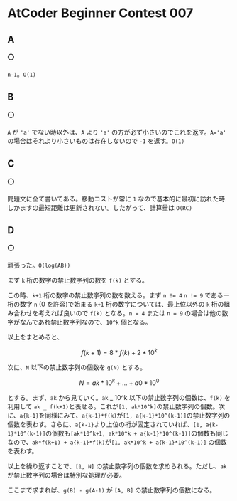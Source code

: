 # AtCoder Beginner Contest 007

## A

:o:

`n-1`。`O(1)`

## B

:o:

`A` が `'a'` でない時以外は、`A` より `'a'` の方が必ず小さいのでこれを返す。`A='a'` の場合はそれより小さいものは存在しないので `-1` を返す。`O(1)`

## C

:o:

問題文に全て書いてある。移動コストが常に `1` なので基本的に最初に訪れた時しかますの最短距離は更新されない。したがって、計算量は `O(RC)`

## D

:o:

頑張った。`O(log(AB))`

まず `k` 桁の数字の禁止数字列の数を `f(k)` とする。

この時、`k+1` 桁の数字の禁止数字列の数を数える。まず `n != 4` `n != 9` である一桁の数字 `n` (0 を許容)で始まる `k+1` 桁の数字については、最上位以外の `k` 桁の組み合わせを考えれば良いので `f(k)` となる。`n = 4` または `n = 9` の場合は他の数字がなんであれ禁止数字列なので、`10^k` 個となる。

以上をまとめると、

```math
f(k+1) = 8*f(k) + 2 * 10^k
```

次に、`N` 以下の禁止数字列の個数を `g(N)` とする。

```math
N = ak * 10^k + ... + a0 * 10^0
```

とする。まず、`ak` から見ていく。`ak` _ 10^k 以下の禁止数字列の個数は、`f(k)` を利用して `ak _ f(k+1)`と表せる。これが`[1, ak*10^k]`の禁止数字列の個数。次に、`a{k-1}`を同様にみて、`a{k-1}*f(k)`が`[1, a{k-1}*10^(k-1)]`の禁止数字列の個数を表わす。さらに、`a{k-1}`より上位の桁が固定されていれば、`[1, a{k-1}*10^(k-1)]`の個数も`[ak*10^k+1, ak*10^k + a{k-1}*10^(k-1)]`の個数も同じなので、`ak*f(k+1) + a{k-1}*f(k)`が`[1, ak*10^k + a{k-1}*10^(k-1)]` の個数を表わす。

以上を繰り返すことで、`[1, N]` の禁止数字列の個数を求められる。ただし、`ak` が禁止数字列の場合は特別な処理が必要。

ここまで求まれば、`g(B) - g(A-1)` が `[A, B]` の禁止数字列の個数になる。
